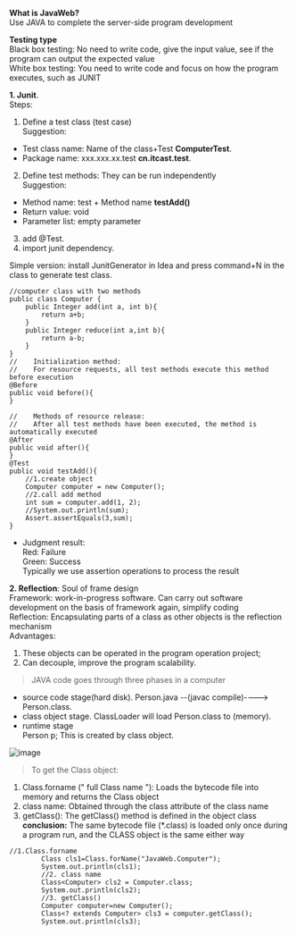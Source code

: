 <b>What is JavaWeb?</b><br>
Use JAVA to complete the server-side program development<br>

<b>Testing type</b><br>
Black box testing: No need to write code, give the input value, see if the program can output the expected value<br>
White box testing: You need to write code and focus on how the program executes, such as JUNIT<br>

<b>1. Junit</b>.  
Steps:  
1. Define a test class (test case)  
Suggestion: 
- Test class name: Name of the class+Test <b>ComputerTest</b>.  
- Package name: xxx.xxx.xx.test <b>cn.itcast.test</b>. 
2. Define test methods: They can be run independently  
Suggestion:   
- Method name: test + Method name  <b>testAdd()</b>
- Return value: void
- Parameter list: empty parameter
3. add @Test. 
4. import junit dependency. 

Simple version: install JunitGenerator in Idea and press command+N in the class to generate test class. 

```
//computer class with two methods
public class Computer {
    public Integer add(int a, int b){
        return a+b;
    }
    public Integer reduce(int a,int b){
        return a-b;
    }
}
//    Initialization method:
//    For resource requests, all test methods execute this method before execution
@Before
public void before(){
}

//    Methods of resource release:
//    After all test methods have been executed, the method is automatically executed
@After
public void after(){
} 
@Test
public void testAdd(){
    //1.create object
    Computer computer = new Computer();
    //2.call add method
    int sum = computer.add(1, 2);
    //System.out.println(sum);
    Assert.assertEquals(3,sum);
} 
```
- Judgment result:  
Red: Failure  
Green: Success  
Typically we use assertion operations to process the result  

<b>2. Reflection</b>: Soul of frame design  
Framework: work-in-progress software. Can carry out software development on the basis of framework again, simplify coding  
Reflection: Encapsulating parts of a class as other objects is the reflection mechanism  
Advantages:  
1. These objects can be operated in the program operation project;
2. Can decouple, improve the program scalability.  

> JAVA code goes through three phases in a computer
- source code stage(hard disk). 
Person.java --(javac compile)----> Person.class. 
- class object stage. 
ClassLoader will load Person.class to (memory).   
- runtime stage  
Person p; This is created by class object.   

![image](https://user-images.githubusercontent.com/88880169/220913648-ba494b88-7caf-4289-964a-0fb707488af8.png)

> To get the Class object:
1. Class.forname (" full Class name "): Loads the bytecode file into memory and returns the Class object
2. class name: Obtained through the class attribute of the class name
3. getClass(): The getClass() method is defined in the object class
<b>conclusion:</b> The same bytecode file (*.class) is loaded only once during a program run, and the CLASS object is the same either way

```
//1.Class.forname
        Class cls1=Class.forName("JavaWeb.Computer");
        System.out.println(cls1);
        //2. class name
        Class<Computer> cls2 = Computer.class;
        System.out.println(cls2);
        //3. getClass()
        Computer computer=new Computer();
        Class<? extends Computer> cls3 = computer.getClass();
        System.out.println(cls3);
```        





